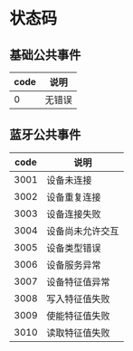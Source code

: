# 状态码

## 基础公共事件

| code | 说明  |
|------|-----|
| 0    | 无错误 |

## 蓝牙公共事件

| code | 说明       |
|------|----------|
| 3001 | 设备未连接    |
| 3002 | 设备重复连接   |
| 3003 | 设备连接失败   |
| 3004 | 设备尚未允许交互 |
| 3005 | 设备类型错误   |
| 3006 | 设备服务异常   |
| 3007 | 设备特征值异常  |
| 3008 | 写入特征值失败  |
| 3009 | 使能特征值失败  |
| 3010 | 读取特征值失败  |
